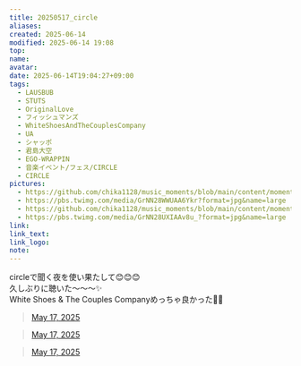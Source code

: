 ```yaml
---
title: 20250517_circle
aliases: 
created: 2025-06-14
modified: 2025-06-14 19:08
top: 
name: 
avatar: 
date: 2025-06-14T19:04:27+09:00
tags:
  - LAUSBUB
  - STUTS
  - OriginalLove
  - フィッシュマンズ
  - WhiteShoesAndTheCouplesCompany
  - UA
  - シャッポ
  - 君島大空
  - EGO-WRAPPIN
  - 音楽イベント/フェス/CIRCLE
  - CIRCLE
pictures:
  - https://github.com/chika1128/music_moments/blob/main/content/moments/img/20250517_circle_IMG_3059.jpg?raw=true
  - https://pbs.twimg.com/media/GrNN28WWUAA6Ykr?format=jpg&name=large
  - https://github.com/chika1128/music_moments/blob/main/content/moments/img/20250517_circle_IMG_3104.jpg?raw=true
  - https://pbs.twimg.com/media/GrNN28UXIAAv8u_?format=jpg&name=large
link: 
link_text: 
link_logo: 
note:
---
```



<!-- 以下はHUGOmoments用のプロパティ項目
top: 上に置く (モーメントを上に置きたい場合は、値を 0 より大きい整数に設定します。値が小さいほど前が高くなります。たとえば、1 はモーメントを上に置きます)
name: 名前（未記入の場合は初期設定の名前になります）
avatar: アバター（未記入の場合はデフォルトのアバターセットとなります）
date: リリース時間
tags: モーメントにタグを追加する  ※HUGOmomentsとObsidianとで共通プロパティ
pictures: 追加情報タイプ 1: 単一画像
link: 追加情報タイプ 2: Web リンク
link_text: 必須、リンクによって表示されるテキスト；
link：必須、ウェブリンク；
link_logo: オプションの Web ページ ロゴ。対応するアイコンを自動的に検索する一部の Web サイトをサポートするようになりました。自分でアイコンを追加する必要はありません
link_text：必須、リンクによって表示されるテキスト；
note: 備考
-->
<!-- 以下にテキストを書き始めます --->




circleで聞く夜を使い果たして😊😊😊  
久しぶりに聴いた〜〜〜✨  
White Shoes & The Couples Companyめっちゃ良かった💃🏻  

<blockquote class="twitter-tweet" data-media-max-width="560"><a href="https://twitter.com/ct_902/status/1923586102541287716?ref_src=twsrc%5Etfw">May 17, 2025</a></blockquote> <script async src="https://platform.twitter.com/widgets.js" charset="utf-8"></script>

<blockquote class="twitter-tweet" data-media-max-width="560"><a href="https://twitter.com/ct_902/status/1923598333383495816?ref_src=twsrc%5Etfw">May 17, 2025</a></blockquote>

<blockquote class="twitter-tweet" data-media-max-width="560"><a href="https://twitter.com/ct_902/status/1923619096635347304?ref_src=twsrc%5Etfw">May 17, 2025</a></blockquote> 